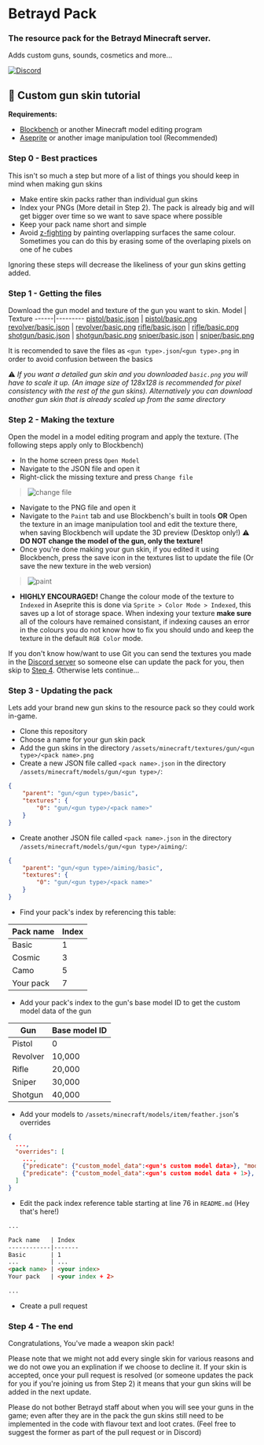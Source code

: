 # Betrayd Pack

### The resource pack for the Betrayd Minecraft server.
Adds custom guns, sounds, cosmetics and more...

[![Discord](https://img.shields.io/badge/Discord-5865F2?style=for-the-badge&logo=discord&logoColor=white)](https://discord.gg/TZ5hdRrpDT)

## 🎨 Custom gun skin tutorial

**Requirements:**
- [Blockbench](https://www.blockbench.net/) or another Minecraft model editing program
- [Aseprite](https://www.aseprite.org/) or another image manipulation tool (Recommended)

### Step 0 - Best practices
This isn't so much a step but more of a list of things you should keep in mind when making gun skins
- Make entire skin packs rather than individual gun skins
- Index your PNGs (More detail in Step 2). The pack is already big and will get bigger over time so we want to save space where possible
- Keep your pack name short and simple
- Avoid [z-fighting](https://en.wikipedia.org/wiki/Z-fighting) by painting overlapping surfaces the same colour. Sometimes you can do this by erasing some of the overlaping pixels on one of he cubes

Ignoring these steps will decrease the likeliness of your gun skins getting added.

### Step 1 - Getting the files
Download the gun model and texture of the gun you want to skin.
Model | Texture
------|---------
[pistol/basic.json](https://github.com/yo314159at/betrayd-pack/tree/main/assets/minecraft/models/gun/pistol/basic.json) | [pistol/basic.png](https://github.com/yo314159at/betrayd-pack/tree/main/assets/minecraft/textures/gun/pistol/basic.png)
[revolver/basic.json](https://github.com/yo314159at/betrayd-pack/tree/main/assets/minecraft/models/gun/revolver/basic.json) | [revolver/basic.png](https://github.com/yo314159at/betrayd-pack/tree/main/assets/minecraft/textures/gun/revolver/basic.png) 
[rifle/basic.json](https://github.com/yo314159at/betrayd-pack/tree/main/assets/minecraft/models/gun/rifle/basic.json) | [rifle/basic.png](https://github.com/yo314159at/betrayd-pack/tree/main/assets/minecraft/textures/gun/rifle/basic.png)
[shotgun/basic.json](https://github.com/yo314159at/betrayd-pack/tree/main/assets/minecraft/models/gun/shotgun/basic.json) | [shotgun/basic.png](https://github.com/yo314159at/betrayd-pack/tree/main/assets/minecraft/textures/gun/shotgun/basic.png)
[sniper/basic.json](https://github.com/yo314159at/betrayd-pack/tree/main/assets/minecraft/models/gun/sniper/basic.json) | [sniper/basic.png](https://github.com/yo314159at/betrayd-pack/tree/main/assets/minecraft/textures/gun/sniper/basic.png)

It is recomended to save the files as `<gun type>.json`/`<gun type>.png` in order to avoid confusion between the basics

⚠️ *If you want a detailed gun skin and you downloaded `basic.png` you will have to scale it up. (An image size of 128x128 is recommended for pixel consistency with the rest of the gun skins). Alternatively you can download another gun skin that is already scaled up from the same directory*

### Step 2 - Making the texture
Open the model in a model editing program and apply the texture. (The following steps apply only to Blockbench)
- In the home screen press `Open Model`
- Navigate to the JSON file and open it
- Right-click the missing texture and press `Change file`
> ![change file](https://user-images.githubusercontent.com/51864749/208269731-8c09ca88-fb4b-402d-af09-ad2287aad23d.png)
- Navigate to the PNG file and open it
- Navigate to the `Paint` tab and use Blockbench's built in tools **OR** Open the texture in an image manipulation tool and edit the texture there, when saving Blockbench will update the 3D preview (Desktop only!) ⚠️ **DO NOT change the model of the gun, only the texture!**
- Once you're done making your gun skin, if you edited it using Blockbench, press the save icon in the textures list to update the file (Or save the new texture in the web version)
> ![paint](https://user-images.githubusercontent.com/51864749/208269932-b28578a4-617c-43ec-9c48-6fb7a34b4fef.png)
- **HIGHLY ENCOURAGED!** Change the colour mode of the texture to `Indexed` in Aseprite this is done via `Sprite > Color Mode > Indexed`, this saves up a lot of storage space. When indexing your texture **make sure** all of the colours have remained consistant, if indexing causes an error in the colours you do not know how to fix you should undo and keep the texture in the default `RGB Color` mode.

If you don't know how/want to use Git you can send the textures you made in the [Discord server](https://discord.gg/TZ5hdRrpDT) so someone else can update the pack for you, then skip to [Step 4](#step-4---the-end). Otherwise lets continue...

### Step 3 - Updating the pack
Lets add your brand new gun skins to the resource pack so they could work in-game.
- Clone this repository
- Choose a name for your gun skin pack
- Add the gun skins in the directory `/assets/minecraft/textures/gun/<gun type>/<pack name>.png`
- Create a new JSON file called `<pack name>.json` in the directory `/assets/minecraft/models/gun/<gun type>/`:
```json
{
	"parent": "gun/<gun type>/basic",
	"textures": {
		"0": "gun/<gun type>/<pack name>"
	}
}
```
- Create another JSON file called `<pack name>.json` in the directory `/assets/minecraft/models/gun/<gun type>/aiming/`:
```json
{
	"parent": "gun/<gun type>/aiming/basic",
	"textures": {
		"0": "gun/<gun type>/<pack name>"
	}
}
```
- Find your pack's index by referencing this table:

Pack name | Index
----------|-------
Basic     | 1
Cosmic    | 3
Camo      | 5
Your pack | 7
- Add your pack's index to the gun's base model ID to get the custom model data of the gun

Gun      | Base model ID
---------|---------------
Pistol   | 0
Revolver | 10,000
Rifle    | 20,000
Sniper   | 30,000
Shotgun  | 40,000
- Add your models to `/assets/minecraft/models/item/feather.json`'s overrides
```json
{
  ...,
  "overrides": [
    ...,
    {"predicate": {"custom_model_data":<gun's custom model data>}, "model": "gun/<gun type>/<pack name>"},
    {"predicate": {"custom_model_data":<gun's custom model data + 1>}, "model": "gun/<gun type>/aiming/<pack name>"}
  ]
}

```
- Edit the pack index reference table starting at line 76 in `README.md` (Hey that's here!)
```md
...

Pack name   | Index
------------|-------
Basic       | 1
...         | ...
<pack name> | <your index>
Your pack   | <your index + 2>

...
```
- Create a pull request

### Step 4 - The end
Congratulations, You've made a weapon skin pack! 

Please note that we might not add every single skin for various reasons and we do not owe you an explination if we choose to decline it. If your skin is accepted, once your pull request is resolved (or someone updates the pack for you if you're joining us from Step 2) it means that your gun skins will be added in the next update.

Please do not bother Betrayd staff about when you will see your guns in the game; even after they are in the pack the gun skins still need to be implemented in the code with flavour text and loot crates. (Feel free to suggest the former as part of the pull request or in Discord)
